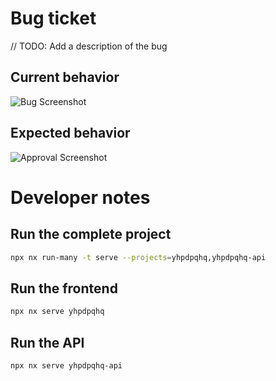 # Bug ticket

// TODO: Add a description of the bug

## Current behavior

<img src="../yhpdpqhq-e2e/screenshots/bug-screenshot.png" alt="Bug Screenshot" />

## Expected behavior

<img src="../yhpdpqhq-e2e/screenshots/approval-screenshot.png" alt="Approval Screenshot" />

# Developer notes

## Run the complete project

```bash
npx nx run-many -t serve --projects=yhpdpqhq,yhpdpqhq-api
```

## Run the frontend

```bash
npx nx serve yhpdpqhq
```

## Run the API

```bash
npx nx serve yhpdpqhq-api
```
